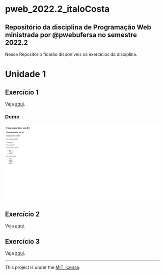# pweb_2022.2_italoCosta

## Repositório da disciplina de Programação Web ministrada por @pwebufersa no semestre 2022.2

Nesse Repositório ficarão disponíveis os exercícios da disciplina.

# Unidade 1

## Exercício 1

Veja [aqui](u1_exercicio1/).

### Demo

<div>
  <img src="./.github/demo_u1_exercicio1.png" width="600px" alt="Captura de tela com o resultado do Exercício 1 da Unidade 1.">
</div>

## Exercício 2

Veja [aqui](u1_exercicio2/).

## Exercício 3

Veja [aqui](u1_exercicio3/).

---

This project is under the [MIT license](./LICENSE).
